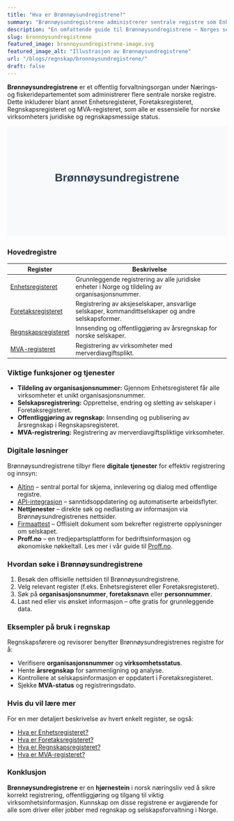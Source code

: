 ```yaml
---
title: "Hva er Brønnøysundregistrene?"
summary: "Brønnøysundregistrene administrerer sentrale registre som Enhetsregisteret, Foretaksregisteret, Regnskapsregisteret og MVA-registeret, og er grunnsteinen i norsk næringslivs informasjonsinfrastruktur."
description: "En omfattende guide til Brønnøysundregistrene – Norges sentrale registerforvalter for virksomheter, inkludert Enhetsregisteret, Foretaksregisteret, Regnskapsregisteret og MVA-registeret."
slug: bronnoysundregistrene
featured_image: bronnoysundregistrene-image.svg
featured_image_alt: "Illustrasjon av Brønnøysundregistrene"
url: "/blogs/regnskap/bronnoysundregistrene/"
draft: false
---
```


**Brønnøysundregistrene** er et offentlig forvaltningsorgan under Nærings- og fiskeridepartementet som administrerer flere sentrale norske registre. Dette inkluderer blant annet Enhetsregisteret, Foretaksregisteret, Regnskapsregisteret og MVA-registeret, som alle er essensielle for norske virksomheters juridiske og regnskapsmessige status.

![Illustrasjon av Brønnøysundregistrene](bronnoysundregistrene-image.svg)

### Hovedregistre

| **Register** | **Beskrivelse** |
|--------------|-----------------|
| [Enhetsregisteret](/blogs/regnskap/hva-er-enhetsregisteret "Hva er Enhetsregisteret?") | Grunnleggende registrering av alle juridiske enheter i Norge og tildeling av organisasjonsnummer. |
| [Foretaksregisteret](/blogs/regnskap/ansvarlig-selskap "Hva er Ansvarlig Selskap?") | Registrering av aksjeselskaper, ansvarlige selskaper, kommandittselskaper og andre selskapsformer. |
| [Regnskapsregisteret](/blogs/regnskap/hva-er-regnskapsregisteret "Hva er Regnskapsregisteret? Komplett Guide til Regnskapsregisteret i Norge") | Innsending og offentliggjøring av årsregnskap for norske selskaper. |
| [MVA-registeret](/blogs/regnskap/hva-er-mva-registeret "Hva er MVA-registeret?") | Registrering av virksomheter med merverdiavgiftsplikt. |

### Viktige funksjoner og tjenester

* **Tildeling av organisasjonsnummer:** Gjennom Enhetsregisteret får alle virksomheter et unikt organisasjonsnummer.
* **Selskapsregistrering:** Opprettelse, endring og sletting av selskaper i Foretaksregisteret.
* **Offentliggjøring av regnskap:** Innsending og publisering av årsregnskap i Regnskapsregisteret.
* **MVA-registrering:** Registrering av merverdiavgiftspliktige virksomheter.

### Digitale løsninger

Brønnøysundregistrene tilbyr flere **digitale tjenester** for effektiv registrering og innsyn:

* [Altinn](/blogs/regnskap/hva-er-altinn "Hva er Altinn? En Guide til Offentlige Tjenester") – sentral portal for skjema, innlevering og dialog med offentlige registre.
* [API-integrasjon](/blogs/regnskap/api-integrasjon-automatisering-regnskap "API-integrasjon og automatisering av regnskap") – sanntidsoppdatering og automatiserte arbeidsflyter.
* **Nettjenester** – direkte søk og nedlasting av informasjon via Brønnøysundregistrenes nettsider.
* [Firmaattest](/blogs/regnskap/firmaattest "Firmaattest") – Offisielt dokument som bekrefter registrerte opplysninger om selskapet.
* **Proff.no** – en tredjepartsplattform for bedriftsinformasjon og økonomiske nøkkeltall. Les mer i vår guide til [Proff.no](/blogs/regnskap/proff-no "Proff.no - Oversikt og Brukerveiledning").

### Hvordan søke i Brønnøysundregistrene

1. Besøk den offisielle nettsiden til Brønnøysundregistrene.
2. Velg relevant register (f.eks. Enhetsregisteret eller Foretaksregisteret).
3. Søk på **organisasjonsnummer**, **foretaksnavn** eller **personnummer**.
4. Last ned eller vis ønsket informasjon – ofte gratis for grunnleggende data.

### Eksempler på bruk i regnskap

Regnskapsførere og revisorer benytter Brønnøysundregistrenes registre for å:

* Verifisere **organisasjonsnummer** og **virksomhetsstatus**.
* Hente **årsregnskap** for sammenligning og analyse.
* Kontrollere at selskapsinformasjon er oppdatert i Foretaksregisteret.
* Sjekke **MVA-status** og registreringsdato.

### Hvis du vil lære mer

For en mer detaljert beskrivelse av hvert enkelt register, se også:

* [Hva er Enhetsregisteret?](/blogs/regnskap/hva-er-enhetsregisteret "Hva er Enhetsregisteret?")
* [Hva er Foretaksregisteret?](/blogs/regnskap/ansvarlig-selskap "Hva er Ansvarlig Selskap?")
* [Hva er Regnskapsregisteret?](/blogs/regnskap/hva-er-regnskap "Hva er Regnskap?")
* [Hva er MVA-registeret?](/blogs/regnskap/hva-er-mva-registeret "Hva er MVA-registeret?")

### Konklusjon

**Brønnøysundregistrene** er en **hjørnestein** i norsk næringsliv ved å sikre korrekt registrering, offentliggjøring og tilgang til viktig virksomhetsinformasjon. Kunnskap om disse registrene er avgjørende for alle som driver eller jobber med regnskap og selskapsforvaltning i Norge.
